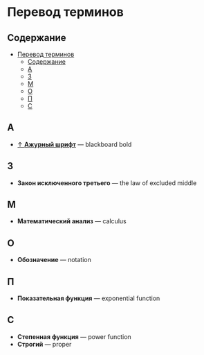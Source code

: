 # Перевод терминов

## Содержание

- [Перевод терминов](#перевод-терминов)
  - [Содержание](#содержание)
  - [А](#а)
  - [З](#з)
  - [М](#м)
  - [О](#о)
  - [П](#п)
  - [С](#с)

## А

- [↑ **Ажурный шрифт**](https://ru.wikipedia.org/wiki/Ажурный_шрифт) — blackboard bold

## З

- **Закон исключенного третьего** — the law of excluded middle

## М

- **Математический анализ** — calculus

## О

- **Обозначение** — notation

## П

- **Показательная функция** — exponential function

## С

- **Степенная функция** — power function
- **Строгий** — proper

